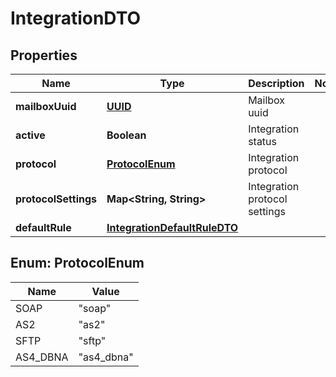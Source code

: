 # IntegrationDTO

## Properties
Name | Type | Description | Notes
------------ | ------------- | ------------- | -------------
**mailboxUuid** | [**UUID**](UUID.md) | Mailbox uuid | 
**active** | **Boolean** | Integration status | 
**protocol** | [**ProtocolEnum**](#ProtocolEnum) | Integration protocol | 
**protocolSettings** | **Map&lt;String, String&gt;** | Integration protocol settings | 
**defaultRule** | [**IntegrationDefaultRuleDTO**](IntegrationDefaultRuleDTO.md) |  | 

<a name="ProtocolEnum"></a>
## Enum: ProtocolEnum
Name | Value
---- | -----
SOAP | &quot;soap&quot;
AS2 | &quot;as2&quot;
SFTP | &quot;sftp&quot;
AS4_DBNA | &quot;as4_dbna&quot;
